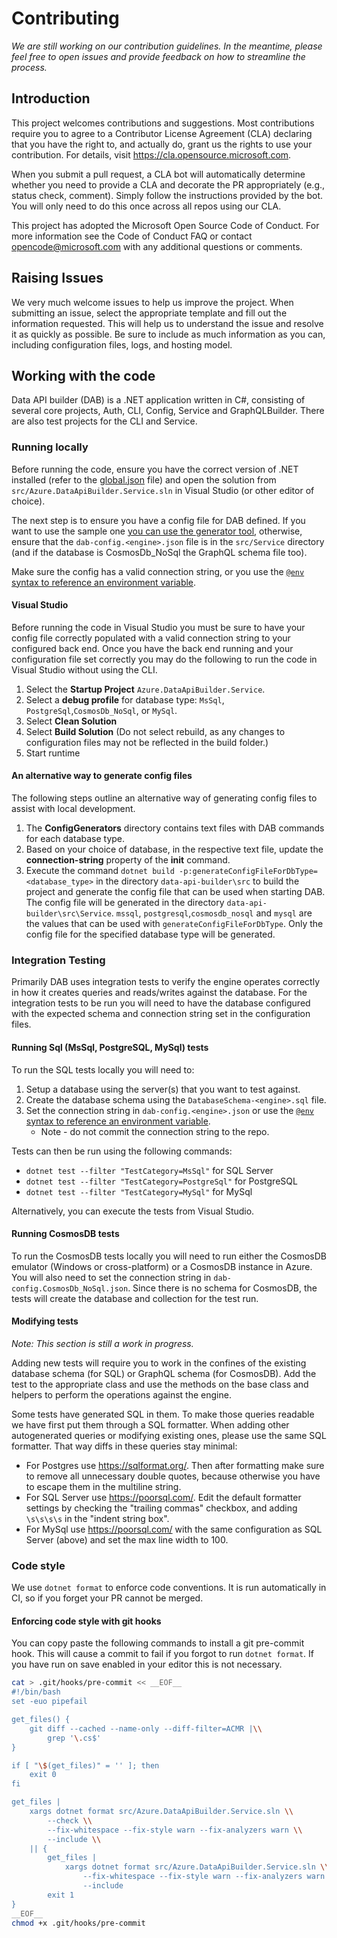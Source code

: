 # Contributing

_We are still working on our contribution guidelines. In the meantime, please feel free to open issues and provide feedback on how to streamline the process._

## Introduction

This project welcomes contributions and suggestions. Most contributions require you to agree to a Contributor License Agreement (CLA) declaring that you have the right to, and actually do, grant us the rights to use your contribution. For details, visit https://cla.opensource.microsoft.com.

When you submit a pull request, a CLA bot will automatically determine whether you need to provide a CLA and decorate the PR appropriately (e.g., status check, comment). Simply follow the instructions provided by the bot. You will only need to do this once across all repos using our CLA.

This project has adopted the Microsoft Open Source Code of Conduct. For more information see the Code of Conduct FAQ or contact opencode@microsoft.com with any additional questions or comments.

## Raising Issues

We very much welcome issues to help us improve the project. When submitting an issue, select the appropriate template and fill out the information requested. This will help us to understand the issue and resolve it as quickly as possible. Be sure to include as much information as you can, including configuration files, logs, and hosting model.

## Working with the code

Data API builder (DAB) is a .NET application written in C#, consisting of several core projects, Auth, CLI, Config, Service and GraphQLBuilder. There are also test projects for the CLI and Service.

### Running locally

Before running the code, ensure you have the correct version of .NET installed (refer to the [global.json](global.json) file) and open the solution from `src/Azure.DataApiBuilder.Service.sln` in Visual Studio (or other editor of choice).

The next step is to ensure you have a config file for DAB defined. If you want to use the sample one [you can use the generator tool](#an-alternative-way-to-generate-config-files), otherwise, ensure that the `dab-config.<engine>.json` file is in the `src/Service` directory (and if the database is CosmosDb_NoSql the GraphQL schema file too).

Make sure the config has a valid connection string, or you use the [`@env` syntax to reference an environment variable](https://learn.microsoft.com/en-us/azure/data-api-builder/configuration-file#accessing-environment-variables).

#### Visual Studio

Before running the code in Visual Studio you must be sure to have your config file correctly populated with a valid connection string to your configured back end. Once you have the back end running and your configuration file set correctly you may do the following to run the code in Visual Studio without using the CLI.

1. Select the **Startup Project** `Azure.DataApiBuilder.Service`.
2. Select a **debug profile** for database type: `MsSql`, `PostgreSql`,`CosmosDb_NoSql`, or `MySql`.
3. Select **Clean Solution**
4. Select **Build Solution** (Do not select rebuild, as any changes to configuration files may not be reflected in the build folder.)
5. Start runtime

#### An alternative way to generate config files

The following steps outline an alternative way of generating config files to assist with local development.

1. The **ConfigGenerators** directory contains text files with DAB commands for each database type.
2. Based on your choice of database, in the respective text file, update the **connection-string** property of the **init** command.
3. Execute the command `dotnet build -p:generateConfigFileForDbType=<database_type>` in the directory `data-api-builder\src` to build the project and generate the config file that can be used when starting DAB. The config file will be generated in the directory `data-api-builder\src\Service`. `mssql`, `postgresql`,`cosmosdb_nosql` and `mysql` are the values that can be used with `generateConfigFileForDbType`. Only the config file for the specified database type will be generated.

### Integration Testing

Primarily DAB uses integration tests to verify the engine operates correctly in how it creates queries and reads/writes against the database. For the integration tests to be run you will need to have the database configured with the expected schema and connection string set in the configuration files.

#### Running Sql (MsSql, PostgreSQL, MySql) tests

To run the SQL tests locally you will need to:

1. Setup a database using the server(s) that you want to test against.
1. Create the database schema using the `DatabaseSchema-<engine>.sql` file.
1. Set the connection string in `dab-config.<engine>.json` or use the [`@env` syntax to reference an environment variable](https://learn.microsoft.com/en-us/azure/data-api-builder/configuration-file#accessing-environment-variables).
   - Note - do not commit the connection string to the repo.

Tests can then be run using the following commands:

- `dotnet test --filter "TestCategory=MsSql"` for SQL Server
- `dotnet test --filter "TestCategory=PostgreSql"` for PostgreSQL
- `dotnet test --filter "TestCategory=MySql"` for MySql

Alternatively, you can execute the tests from Visual Studio.

#### Running CosmosDB tests

To run the CosmosDB tests locally you will need to run either the CosmosDB emulator (Windows or cross-platform) or a CosmosDB instance in Azure. You will also need to set the connection string in `dab-config.CosmosDb_NoSql.json`. Since there is no schema for CosmosDB, the tests will create the database and collection for the test run.

#### Modifying tests

_Note: This section is still a work in progress._

Adding new tests will require you to work in the confines of the existing database schema (for SQL) or GraphQL schema (for CosmosDB). Add the test to the appropriate class and use the methods on the base class and helpers to perform the operations against the engine.

Some tests have generated SQL in them. To make those queries readable we have
first put them through a SQL formatter. When adding other autogenerated queries
or modifying existing ones, please use the same SQL formatter. That way diffs in
these queries stay minimal:

- For Postgres use https://sqlformat.org/. Then after formatting make sure to
  remove all unnecessary double quotes, because otherwise you have to escape
  them in the multiline string.
- For SQL Server use https://poorsql.com/. Edit the default formatter settings
  by checking the "trailing commas" checkbox, and adding `\s\s\s\s` in the "indent string box".
- For MySql use https://poorsql.com/ with the same configuration as SQL Server (above) and set
  the max line width to 100.

### Code style

We use `dotnet format` to enforce code conventions. It is run automatically in CI, so if you forget your PR cannot be merged.

#### Enforcing code style with git hooks

You can copy paste the following commands to install a git pre-commit hook. This will cause a commit to fail if you forgot to run `dotnet format`. If you have run on save enabled in your editor this is not necessary.

```bash
cat > .git/hooks/pre-commit << __EOF__
#!/bin/bash
set -euo pipefail

get_files() {
    git diff --cached --name-only --diff-filter=ACMR |\\
        grep '\.cs$'
}

if [ "\$(get_files)" = '' ]; then
    exit 0
fi

get_files |
    xargs dotnet format src/Azure.DataApiBuilder.Service.sln \\
        --check \\
        --fix-whitespace --fix-style warn --fix-analyzers warn \\
        --include \\
    || {
        get_files |
            xargs dotnet format src/Azure.DataApiBuilder.Service.sln \\
                --fix-whitespace --fix-style warn --fix-analyzers warn \\
                --include
        exit 1
}
__EOF__
chmod +x .git/hooks/pre-commit
```
